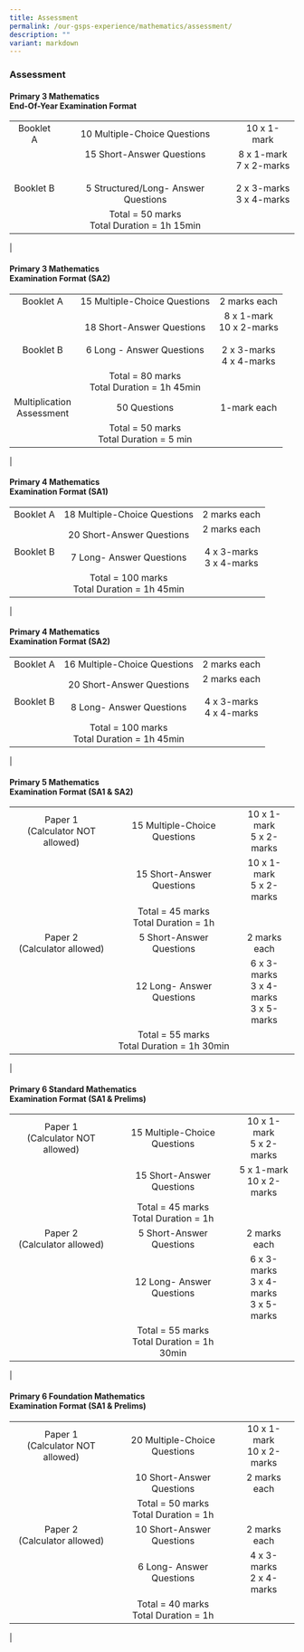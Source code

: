 ```yaml
---
title: Assessment
permalink: /our-gsps-experience/mathematics/assessment/
description: ""
variant: markdown
---
```

### **Assessment**
#### **Primary 3 Mathematics<br>End-Of-Year Examination Format**

|  |  |  |
|:---:|:---:|:---:|
| Booklet A | 10 Multiple-Choice Questions | 10 x 1-mark<br>  |
| <br><br>Booklet B | 15 Short-Answer Questions <br><br><br>5 Structured/Long- Answer Questions | 8 x 1-mark <br>7 x 2-marks <br><br> 2 x 3-marks<br>3 x 4-marks |
|  | Total = 50 marks<br>Total Duration = 1h 15min |  |
|

#### **Primary 3 Mathematics<br>Examination Format (SA2)**

|  |  |  |
|:---:|:---:|:---:|
| Booklet A  | 15 Multiple-Choice Questions  | 2 marks each  |
| <br><br>Booklet B | 18 Short-Answer Questions<br><br>6 Long - Answer Questions | 8 x 1-mark <br>10 x 2-marks<br><br>2 x 3-marks<br>4 x 4-marks |
|  | Total = 80 marks<br>Total Duration = 1h 45min |  |
| Multiplication<br> Assessment | 50 Questions | 1-mark each |
|  | Total = 50 marks<br>Total Duration = 5 min |  |
|

#### **Primary 4 Mathematics<br>Examination Format (SA1)**

|  |  |  |
|:---:|:---:|:---:|
| Booklet A | 18 Multiple-Choice Questions | 2 marks each |
|<br> Booklet B | 20 Short-Answer Questions<br><br>7 Long- Answer Questions | 2 marks each<br><br>4 x 3-marks<br>3 x 4-marks |
|  | Total = 100 marks<br>Total Duration = 1h 45min |  |
|

#### **Primary 4 Mathematics<br>Examination Format (SA2)**

|  |  |  |
|:---:|:---:|:---:|
| Booklet A  |  16 Multiple-Choice Questions | 2 marks each  |
| <br>Booklet B | 20 Short-Answer Questions<br><br>8 Long- Answer Questions | 2 marks each<br><br>4 x 3-marks<br>4 x 4-marks |
|  | Total = 100 marks<br>Total Duration = 1h 45min |  |
|

#### **Primary 5 Mathematics<br>Examination Format (SA1 &amp; SA2)**

|  |  |  |
|:---:|:---:|:---:|
| Paper 1<br>(Calculator NOT allowed) | 15 Multiple-Choice Questions | 10 x 1-mark<br>5 x 2-marks  |
|  | 15 Short-Answer Questions | 10 x 1-mark <br>5 x 2-marks |
|  | Total = 45 marks<br>Total Duration = 1h |  |
| Paper 2<br> (Calculator allowed) | 5 Short-Answer Questions | 2 marks each |
|  | 12 Long- Answer Questions | 6 x 3-marks <br>3 x 4-marks <br>3 x 5-marks |
|  | Total = 55 marks<br>Total Duration = 1h 30min |  |
|

#### **Primary 6 Standard Mathematics  <br>Examination Format (SA1 &amp; Prelims)**

|  |  |  |
|:---:|:---:|:---:|
| Paper 1<br>(Calculator NOT allowed) | 15 Multiple-Choice Questions | 10 x 1-mark<br>5 x 2-marks  |
|  | 15 Short-Answer Questions | 5 x 1-mark<br>10 x 2-marks |
|  | Total = 45 marks<br>Total Duration = 1h |  |
| Paper 2 <br>(Calculator allowed) | 5 Short-Answer Questions | 2 marks each |
|  | 12 Long- Answer Questions | 6 x 3-marks <br>3 x 4-marks <br>3 x 5-marks |
|  | Total = 55 marks<br>Total Duration = 1h 30min |  |
|

#### **Primary 6 Foundation Mathematics <br>Examination Format (SA1 &amp; Prelims)**

|  |  |  |
|:---:|:---:|:---:|
| Paper 1<br>(Calculator NOT allowed) | 20 Multiple-Choice Questions | 10 x 1-mark <br>10 x 2-marks  |
|  | 10 Short-Answer Questions | 2 marks each |
|  | Total = 50 marks<br>Total Duration = 1h |  |
| Paper 2 <br>(Calculator allowed) | 10 Short-Answer Questions | 2 marks each |
|  | 6 Long- Answer Questions | 4 x 3-marks <br>2 x 4-marks  |
|  | Total = 40 marks<br>Total Duration = 1h |  |
|